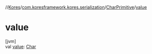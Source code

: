 //[Kores](../../../index.md)/[com.koresframework.kores.serialization](../index.md)/[CharPrimitive](index.md)/[value](value.md)

# value

[jvm]\
val [value](value.md): [Char](https://kotlinlang.org/api/latest/jvm/stdlib/kotlin/-char/index.html)
